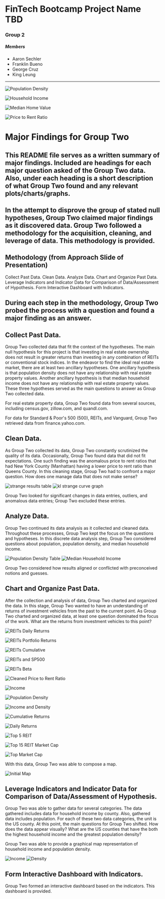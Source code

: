# FinTech Bootcamp Project Name TBD
### Group 2
##### Members
* Aaron Sechler
* Franklin Bueno
* George Cruz
* King Leung
---

![Population Density](Images/population_density_bubble_map.png)

![Household Income](Images/household_income.png)

![Median Home Value](Images/median_home_value_line.png)

![Price to Rent Ratio](Images/price_to_rent_ratio.png)






# Major Findings for Group Two

## This README file serves as a written summary of major findings. Included are headings for each major question asked of the Group Two data. Also, under each heading is a short description of what Group Two found and any relevant plots/charts/graphs.

## In the attempt to disprove the group of stated null hypotheses, Group Two claimed major findings as it discovered data. Group Two followed a methodology for the acquisition, cleaning, and leverage of data. This methodology is provided.

## Methodology (from Approach Slide of Presentation)

Collect Past Data.
Clean Data.
Analyze Data.
Chart and Organize Past Data.
Leverage Indicators and Indicator Data for Comparison of Data/Assessment of Hypothesis.
Form Interactive Dashboard with Indicators.


## During each step in the methodology, Group Two probed the process with a question and found a major finding as an answer.



## Collect Past Data.
Group Two collected data that fit the context of the hypotheses. The main null hypothesis for this project is that investing in real estate ownership does not result in greater returns than investing in any combination of REITs or conventional stock indices. In the endeavor to find the ideal real estate market, there are at least two ancillary hypotheses. One ancillary hypothesis is that population density does not have any relationship with real estate property values. Another ancillary hypothesis is that median household income does not have any relationship with real estate property values. These three hypotheses served as the main questions to answer as Group Two collected data.

For real estate property data, Group Two found data from several sources, including census.gov, zillow.com, and quandl.com.

For data for Standard & Poor's 500 (500), REITs, and Vanguard, Group Two retrieved data from finance.yahoo.com.


## Clean Data.

As Group Two collected its data, Group Two constantly scrutinized the quality of its data. Occasionally, Group Two found data that did not fit expectations. One such finding was the anomalous price to rent ratios that had New York County (Manhattan) having a lower price to rent ratio than Queens County. In this cleaning stage, Group Two had to confront a major question. How does one manage data that does not make sense?


![strange results table](Images/ptorstrange.png)
![kl strange curve graph](Images/klfindingprob.png)

Group Two looked for significant changes in data entries, outliers, and anomalous data entries; Group Two excluded these entries.


## Analyze Data.

Group Two continued its data analysis as it collected and cleaned data. Throughout these processes, Group Two kept the focus on the questions and hypotheses. In this discrete data analysis step, Group Two considered questions about population, population density, and median household income. 

![Population Density Table](Images/popdensity.PNG)
![Median Household Income](Images/topincome.PNG)


Group Two considered how results aligned or conflicted with preconceived notions and guesses.

## Chart and Organize Past Data.

After the collection and analysis of data, Group Two charted and organized the data. In this stage, Group Two wanted to have an understanding of returns of investment vehicles from the past to the current point. As Group Two charted and organized data, at least one question dominated the focus of the work. What are the returns from investment vehicles to this point?

![REITs Daily Returns](Images/bok1.png)

![REITs Portfolio Returns](Images/bok2.png)

![REITs Cumulative](Images/bok3.png)

![REITs and SP500](Images/reitand500.PNG)

![REITs Beta](Images/reitbeta.PNG)

![Cleaned Price to Rent Ratio](Images/price_to_rent_ratio.png)

![Income](Images/topincome.PNG)

![Population Density](Images/popdensity.PNG)

![Income and Density](Images/incomeanddensity.PNG)

![Cumulative Returns](Images/Cumulative_returns.png)

![Daily Returns](Images/Daily_returns.png)

![Top 5 REIT](Images/Top_5_REIT_Market_Cap.png)

![Top 15 REIT Market Cap](Images/Top_15Market_cap.png)

![Top Market Cap](Images/Top_market_cap(5).png)




With this data, Group Two was able to compose a map.

![Initial Map](Images/hood_geo.PNG)




## Leverage Indicators and Indicator Data for Comparison of Data/Assessment of Hypothesis.

Group Two was able to gather data for several categories. The data gathered includes data for household income by county. Also, gathered data includes population. For each of these two data categories, the unit is the US county. At this point, the main questions for Group Two shifted. How does the data appear visually? What are the US counties that have the both the highest household income and the greatest population density?

Group Two was able to provide a graphical map representation of household income and population density.

![Income](Images/household_income.png)
![Density](Images/population_density_bubble_map.png)



## Form Interactive Dashboard with Indicators.

Group Two formed an interactive dashboard based on the indicators. This dashboard is provided.








